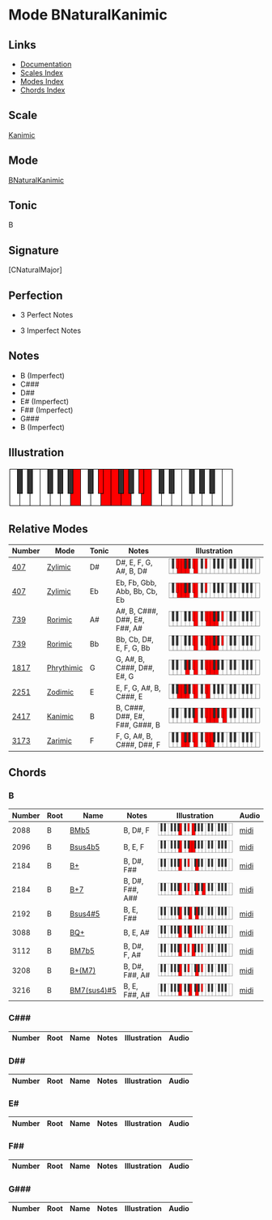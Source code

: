 # Mode BNaturalKanimic

## Links

- [Documentation](index.md)
- [Scales Index](Scales.md)
- [Modes Index](Modes.md)
- [Chords Index](Chords.md)

## Scale

[Kanimic](ScaleKanimic.md)

## Mode

[BNaturalKanimic](ModeBNaturalKanimic.md)

## Tonic

B

## Signature

[CNaturalMajor]

## Perfection

 - 3 Perfect Notes

 - 3 Imperfect Notes

## Notes

- B (Imperfect)
- C###
- D##
- E# (Imperfect)
- F## (Imperfect)
- G###
- B (Imperfect)

## Illustration

![BNaturalKanimic](ModeBNaturalKanimic.png)

## Relative Modes

| Number | Mode | Tonic | Notes | Illustration |
|--------|------|-------|-------|--------------|
| [407](https://ianring.com/musictheory/scales/407) | [Zylimic](ModeZylimic.md) | D# | D#, E, F, G, A#, B, D# | ![DSharpZylimic](ModeDSharpZylimic.png) |
| [407](https://ianring.com/musictheory/scales/407) | [Zylimic](ModeZylimic.md) | Eb | Eb, Fb, Gbb, Abb, Bb, Cb, Eb | ![EFlatZylimic](ModeEFlatZylimic.png) |
| [739](https://ianring.com/musictheory/scales/739) | [Rorimic](ModeRorimic.md) | A# | A#, B, C###, D##, E#, F##, A# | ![ASharpRorimic](ModeASharpRorimic.png) |
| [739](https://ianring.com/musictheory/scales/739) | [Rorimic](ModeRorimic.md) | Bb | Bb, Cb, D#, E, F, G, Bb | ![BFlatRorimic](ModeBFlatRorimic.png) |
| [1817](https://ianring.com/musictheory/scales/1817) | [Phrythimic](ModePhrythimic.md) | G | G, A#, B, C###, D##, E#, G | ![GNaturalPhrythimic](ModeGNaturalPhrythimic.png) |
| [2251](https://ianring.com/musictheory/scales/2251) | [Zodimic](ModeZodimic.md) | E | E, F, G, A#, B, C###, E | ![ENaturalZodimic](ModeENaturalZodimic.png) |
| [2417](https://ianring.com/musictheory/scales/2417) | [Kanimic](ModeKanimic.md) | B | B, C###, D##, E#, F##, G###, B | ![BNaturalKanimic](ModeBNaturalKanimic.png) |
| [3173](https://ianring.com/musictheory/scales/3173) | [Zarimic](ModeZarimic.md) | F | F, G, A#, B, C###, D##, F | ![FNaturalZarimic](ModeFNaturalZarimic.png) |

## Chords

### B

| Number | Root | Name | Notes | Illustration | Audio |
|--------|------|------|-------|--------------|-------|
| 2088 | B | [BMb5](ChordBNaturalMajorFlatFifth.md) | B, D#, F | ![BMb5](ChordBNaturalMajorFlatFifthRootPosition.png) | [midi](ChordBNaturalMajorFlatFifthRootPosition.mid) |
| 2096 | B | [Bsus4b5](ChordBNaturalSuspendedFourthFlatFifth.md) | B, E, F | ![Bsus4b5](ChordBNaturalSuspendedFourthFlatFifthRootPosition.png) | [midi](ChordBNaturalSuspendedFourthFlatFifthRootPosition.mid) |
| 2184 | B | [B+](ChordBNaturalAugmented.md) | B, D#, F## | ![B+](ChordBNaturalAugmentedRootPosition.png) | [midi](ChordBNaturalAugmentedRootPosition.mid) |
| 2184 | B | [B+7](ChordBNaturalAugmentedAugmentedSeventh.md) | B, D#, F##, A## | ![B+7](ChordBNaturalAugmentedAugmentedSeventhRootPosition.png) | [midi](ChordBNaturalAugmentedAugmentedSeventhRootPosition.mid) |
| 2192 | B | [Bsus4#5](ChordBNaturalSuspendedFourthSharpFifth.md) | B, E, F## | ![Bsus4#5](ChordBNaturalSuspendedFourthSharpFifthRootPosition.png) | [midi](ChordBNaturalSuspendedFourthSharpFifthRootPosition.mid) |
| 3088 | B | [BQ+](ChordBNaturalQuartalAugmented.md) | B, E, A# | ![BQ+](ChordBNaturalQuartalAugmentedRootPosition.png) | [midi](ChordBNaturalQuartalAugmentedRootPosition.mid) |
| 3112 | B | [BM7b5](ChordBNaturalMajorSeventhFlatFifth.md) | B, D#, F, A# | ![BM7b5](ChordBNaturalMajorSeventhFlatFifthRootPosition.png) | [midi](ChordBNaturalMajorSeventhFlatFifthRootPosition.mid) |
| 3208 | B | [B+(M7)](ChordBNaturalAugmentedMajorSeventh.md) | B, D#, F##, A# | ![B+(M7)](ChordBNaturalAugmentedMajorSeventhRootPosition.png) | [midi](ChordBNaturalAugmentedMajorSeventhRootPosition.mid) |
| 3216 | B | [BM7(sus4)#5](ChordBNaturalMajorSeventhSuspendedFourthSharpFifth.md) | B, E, F##, A# | ![BM7(sus4)#5](ChordBNaturalMajorSeventhSuspendedFourthSharpFifthRootPosition.png) | [midi](ChordBNaturalMajorSeventhSuspendedFourthSharpFifthRootPosition.mid) |

### C###

| Number | Root | Name | Notes | Illustration | Audio |
|--------|------|------|-------|--------------|-------|

### D##

| Number | Root | Name | Notes | Illustration | Audio |
|--------|------|------|-------|--------------|-------|

### E#

| Number | Root | Name | Notes | Illustration | Audio |
|--------|------|------|-------|--------------|-------|

### F##

| Number | Root | Name | Notes | Illustration | Audio |
|--------|------|------|-------|--------------|-------|

### G###

| Number | Root | Name | Notes | Illustration | Audio |
|--------|------|------|-------|--------------|-------|

